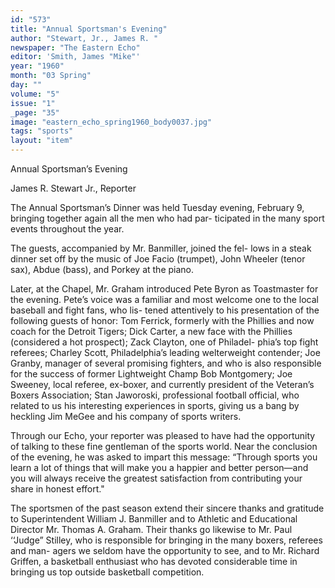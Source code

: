 ```yaml
---
id: "573"
title: "Annual Sportsman's Evening"
author: "Stewart, Jr., James R. "
newspaper: "The Eastern Echo"
editor: 'Smith, James "Mike"'
year: "1960"
month: "03 Spring"
day: ""
volume: "5"
issue: "1"
_page: "35"
image: "eastern_echo_spring1960_body0037.jpg"
tags: "sports"
layout: "item"
---
```

Annual Sportsman’s
Evening

James R. Stewart Jr., Reporter

The Annual Sportsman’s Dinner was held Tuesday evening,
February 9, bringing together again all the men who had par-
ticipated in the many sport events throughout the year.

The guests, accompanied by Mr. Banmiller, joined the fel-
lows in a steak dinner set off by the music of Joe Facio
(trumpet), John Wheeler (tenor sax), Abdue (bass), and
Porkey at the piano.

Later, at the Chapel, Mr. Graham introduced Pete Byron as
Toastmaster for the evening. Pete’s voice was a familiar and
most welcome one to the local baseball and fight fans, who lis-
tened attentively to his presentation of the following guests of
honor: Tom Ferrick, formerly with the Phillies and now coach
for the Detroit Tigers; Dick Carter, a new face with the Phillies
(considered a hot prospect); Zack Clayton, one of Philadel-
phia’s top fight referees; Charley Scott, Philadelphia’s leading
welterweight contender; Joe Granby, manager of several
promising fighters, and who is also responsible for the success
of former Lightweight Champ Bob Montgomery; Joe Sweeney,
local referee, ex-boxer, and currently president of the Veteran’s
Boxers Association; Stan Jaworoski, professional football
official, who related to us his interesting experiences in sports,
giving us a bang by heckling Jim MeGee and his company of
sports writers.

Through our Echo, your reporter was pleased to have had
the opportunity of talking to these fine gentleman of the sports
world. Near the conclusion of the evening, he was asked to
impart this message: “Through sports you learn a lot of things
that will make you a happier and better person—and you will
always receive the greatest satisfaction from contributing your
share in honest effort."

The sportsmen of the past season extend their sincere thanks
and gratitude to Superintendent William J. Banmiller and to
Athletic and Educational Director Mr. Thomas A. Graham.
Their thanks go likewise to Mr. Paul ‘‘Judge” Stilley, who is
responsible for bringing in the many boxers, referees and man-
agers we seldom have the opportunity to see, and to Mr. Richard
Griffen, a basketball enthusiast who has devoted considerable
time in bringing us top outside basketball competition.
